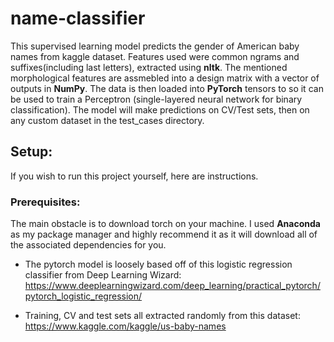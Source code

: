 # name-classifier
This supervised learning model predicts the gender of American baby names from kaggle dataset. Features used were common ngrams and suffixes(including last letters), extracted using **nltk**. The mentioned morphological features are assmebled into a design matrix with a vector of outputs in **NumPy**. The data is then loaded into **PyTorch** tensors to so it can be used to train a Perceptron (single-layered neural network for binary classification). The model will make predictions on CV/Test sets, then on any custom dataset in the test_cases directory. 

## Setup:
If you wish to run this project yourself, here are instructions.

### Prerequisites: 
The main obstacle is to download torch on your machine. I used **Anaconda** as my package manager and highly recommend it as it will download all of the associated dependencies for you. 





* The pytorch model is loosely based off of this logistic regression classifier from Deep Learning Wizard: https://www.deeplearningwizard.com/deep_learning/practical_pytorch/pytorch_logistic_regression/

* Training, CV and test sets all extracted randomly from this dataset: https://www.kaggle.com/kaggle/us-baby-names


